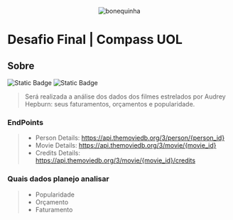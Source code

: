 <p align="center">
<img src="https://i0.wp.com/www.dosedeilusao.com/wp-content/uploads/2017/09/filme-bonequinha-de-luxo.gif?resize=650%2C350" alt="bonequinha" />
</ p>


# Desafio Final | Compass UOL

## Sobre

![Static Badge](https://img.shields.io/badge/Tema-Filmes_e_S%C3%A9ries-e0913e)
![Static Badge](https://img.shields.io/badge/Categoria-Drama_e_Romance-ffd966)

>
> Será realizada a análise dos dados dos filmes estrelados por Audrey Hepburn: seus faturamentos, orçamentos e popularidade.
>

### EndPoints
>
> - Person Details: https://api.themoviedb.org/3/person/{person_id}
> - Movie Details: https://api.themoviedb.org/3/movie/{movie_id}
> - Credits Details: https://api.themoviedb.org/3/movie/{movie_id}/credits
>   

### Quais dados planejo analisar
>
> - Popularidade 
> - Orçamento 
> - Faturamento 
>
